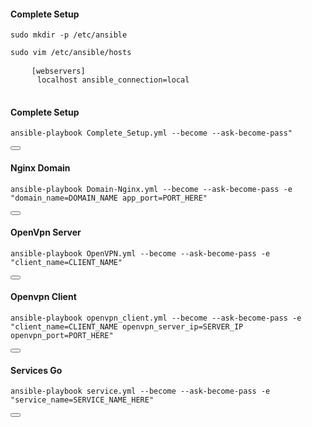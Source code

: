 <div class="copy-container rounded-3">
  <h4>Complete Setup</h4>
  <pre><code id="copy-command">sudo mkdir -p /etc/ansible</code></pre>
  <pre><code id="copy-command">sudo vim /etc/ansible/hosts</code></pre>
  <pre>
    <code id="copy-command">[webservers]
      localhost ansible_connection=local</code>
  </pre>
  
  <h4>Complete Setup</h4>
  <pre><code id="copy-command">ansible-playbook Complete_Setup.yml --become --ask-become-pass"</code></pre>
  <button class="copy-button" onclick="copyToClipboard()"></button>
  
  <h4>Nginx Domain</h4>
  <pre><code id="copy-command">ansible-playbook Domain-Nginx.yml --become --ask-become-pass -e "domain_name=DOMAIN_NAME app_port=PORT_HERE"</code></pre>
  <button class="copy-button" onclick="copyToClipboard()"></button>
  
  <h4>OpenVpn Server</h4>
  <pre><code id="copy-command">ansible-playbook OpenVPN.yml --become --ask-become-pass -e "client_name=CLIENT_NAME"</code></pre>
  <button class="copy-button" onclick="copyToClipboard()"></button>
  
  <h4>Openvpn Client</h4>
  <pre><code id="copy-command">ansible-playbook openvpn_client.yml --become --ask-become-pass -e "client_name=CLIENT_NAME openvpn_server_ip=SERVER_IP openvpn_port=PORT_HERE"</code></pre>
  <button class="copy-button" onclick="copyToClipboard()"></button>

  <h4>Services Go</h4>
  <pre><code id="copy-command">ansible-playbook service.yml --become --ask-become-pass -e "service_name=SERVICE_NAME_HERE"</code></pre>
  <button class="copy-button" onclick="copyToClipboard()"></button>
</div>
